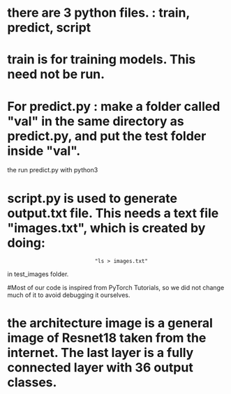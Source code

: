 # there are 3 python files. : train, predict, script

# train is for training models. This need not be run. 

# For predict.py : make a folder called "val" in the same directory as predict.py, and put the test folder inside "val".
the run predict.py with python3

# script.py is used to generate output.txt file. This needs a text file "images.txt", which is created by doing:
								"ls > images.txt"
in test_images folder. 

#Most of our code is inspired from PyTorch Tutorials, so we did not change much of it to avoid debugging it ourselves.

# the architecture image is a general image of Resnet18 taken from the internet. The last layer is a fully connected layer with 36 output classes.

